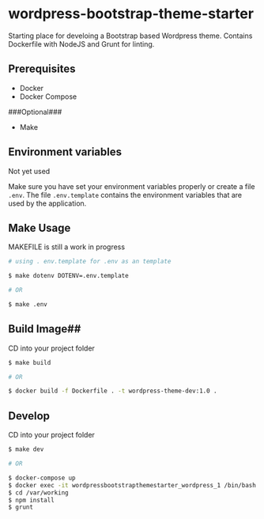 # wordpress-bootstrap-theme-starter

Starting place for develoing a Bootstrap based Wordpress theme. Contains Dockerfile with NodeJS and Grunt for linting.

## Prerequisites ##

- Docker
- Docker Compose

###Optional###

- Make

## Environment variables ##

Not yet used

Make sure you have set your environment variables properly or create a file `.env`. The file `.env.template` contains the environment variables that are used by the application.

## Make Usage ##

MAKEFILE is still a work in progress 

```bash
# using . env.template for .env as an template

$ make dotenv DOTENV=.env.template

# OR 

$ make .env
```

## Build Image##

CD into your project folder

```bash
$ make build

# OR

$ docker build -f Dockerfile . -t wordpress-theme-dev:1.0 .
```


## Develop ##

CD into your project folder

```bash
$ make dev

# OR

$ docker-compose up
$ docker exec -it wordpressbootstrapthemestarter_wordpress_1 /bin/bash
$ cd /var/working
$ npm install
$ grunt
```